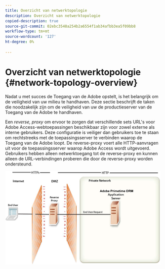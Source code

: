 ```yaml
---
title: Overzicht van netwerktopologie
description: Overzicht van netwerktopologie
copied-description: true
source-git-commit: 02ebc3548a254b2a6554f1ab34afbb3ea5f09bb8
workflow-type: tm+mt
source-wordcount: '127'
ht-degree: 0%

---
```


# Overzicht van netwerktopologie {#network-topology-overview}

Nadat u met succes de Toegang van de Adobe opstelt, is het belangrijk om de veiligheid van uw milieu te handhaven. Deze sectie beschrijft de taken die noodzakelijk zijn om de veiligheid van uw de productieserver van de Toegang van de Adobe te handhaven.

Een *reverse, proxy* om ervoor te zorgen dat verschillende sets URL&#39;s voor Adobe Access-webtoepassingen beschikbaar zijn voor zowel externe als interne gebruikers. Deze configuratie is veiliger dan gebruikers toe te staan om rechtstreeks met de toepassingsserver te verbinden waarop de Toegang van de Adobe loopt. De reverse-proxy voert alle HTTP-aanvragen uit voor de toepassingsserver waarop Adobe Access wordt uitgevoerd. Gebruikers hebben alleen netwerktoegang tot de reverse-proxy en kunnen alleen de URL-verbindingen proberen die door de reverse-proxy worden ondersteund.

<!--<a id="fig-frx-dcg-44"></a>-->

![](assets/AdobeAccess_4_SecureDeployment_web.png)
